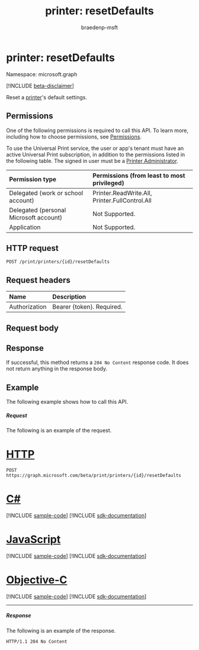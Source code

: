 ﻿---
title: "printer: resetDefaults"
description: Reset a printer's default settings.
author: braedenp-msft
localization_priority: Normal
ms.prod: universal-print
doc_type: apiPageType
---

# printer: resetDefaults

Namespace: microsoft.graph

[!INCLUDE [beta-disclaimer](../../includes/beta-disclaimer.md)]

Reset a [printer](../resources/printer.md)'s default settings.

## Permissions

One of the following permissions is required to call this API. To learn more, including how to choose permissions, see [Permissions](/graph/permissions-reference).

To use the Universal Print service, the user or app's tenant must have an active Universal Print subscription, in addition to the permissions listed in the following table. The signed in user must be a [Printer Administrator](/azure/active-directory/users-groups-roles/directory-assign-admin-roles#printer-administrator).

| Permission type                        | Permissions (from least to most privileged)    |
| :------------------------------------- | :--------------------------------------------- |
| Delegated (work or school account)     | Printer.ReadWrite.All, Printer.FullControl.All |
| Delegated (personal Microsoft account) | Not Supported.                                 |
| Application                            | Not Supported.                                 |

## HTTP request

<!-- { "blockType": "ignored" } -->

```http
POST /print/printers/{id}/resetDefaults
```

## Request headers

| Name          | Description               |
| :------------ | :------------------------ |
| Authorization | Bearer {token}. Required. |

## Request body



## Response

If successful, this method returns a `204 No Content` response code. It does not return anything in the response body.

## Example

The following example shows how to call this API.

##### Request

The following is an example of the request.

# [HTTP](#tab/http)

<!-- {
  "blockType": "request",
  "name": "printer-resetdefaults"
}-->

```http
POST https://graph.microsoft.com/beta/print/printers/{id}/resetDefaults
```

# [C#](#tab/csharp)

[!INCLUDE [sample-code](../includes/snippets/csharp/printer-resetdefaults-csharp-snippets.md)]
[!INCLUDE [sdk-documentation](../includes/snippets/snippets-sdk-documentation-link.md)]

# [JavaScript](#tab/javascript)

[!INCLUDE [sample-code](../includes/snippets/javascript/printer-resetdefaults-javascript-snippets.md)]
[!INCLUDE [sdk-documentation](../includes/snippets/snippets-sdk-documentation-link.md)]

# [Objective-C](#tab/objc)

[!INCLUDE [sample-code](../includes/snippets/objc/printer-resetdefaults-objc-snippets.md)]
[!INCLUDE [sdk-documentation](../includes/snippets/snippets-sdk-documentation-link.md)]

---

##### Response

The following is an example of the response. 

<!-- {
  "blockType": "response",
  "truncated": true,
  "@odata.type": "microsoft.graph.None"
} -->

```http
HTTP/1.1 204 No Content
```

<!-- uuid: 8fcb5dbc-d5aa-4681-8e31-b001d5168d79
2015-10-25 14:57:30 UTC -->

<!-- {
  "type": "#page.annotation",
  "description": "printer: resetDefaults",
  "keywords": "",
  "section": "documentation",
  "tocPath": ""
}-->
